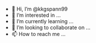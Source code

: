 - 👋 Hi, I’m @kkgspann99
- 👀 I’m interested in ...
- 🌱 I’m currently learning ...
- 💞️ I’m looking to collaborate on ...
- 📫 How to reach me ...

<!---
kkgspann99/kkgspann99 is a ✨ special ✨ repository because its `README.md` (this file) appears on your GitHub profile.
You can click the Preview link to take a look at your changes. new changes are here. 
--->
